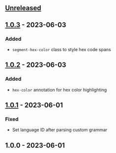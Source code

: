 <a name="unreleased"></a>
## [Unreleased]


<a name="1.0.3"></a>
## [1.0.3] - 2023-06-03
### Added
- `segment-hex-color` class to style hex code spans


<a name="1.0.2"></a>
## [1.0.2] - 2023-06-03
### Added
- `hex-color` annotation for hex color highlighting


<a name="1.0.1"></a>
## [1.0.1] - 2023-06-01
### Fixed
- Set language ID after parsing custom grammar


<a name="1.0.0"></a>
## 1.0.0 - 2023-06-01

[Unreleased]: https://github.com/BombenProdukt/package_slug/compare/1.0.3...HEAD
[1.0.3]: https://github.com/BombenProdukt/package_slug/compare/1.0.2...1.0.3
[1.0.2]: https://github.com/BombenProdukt/package_slug/compare/1.0.1...1.0.2
[1.0.1]: https://github.com/BombenProdukt/package_slug/compare/1.0.0...1.0.1
